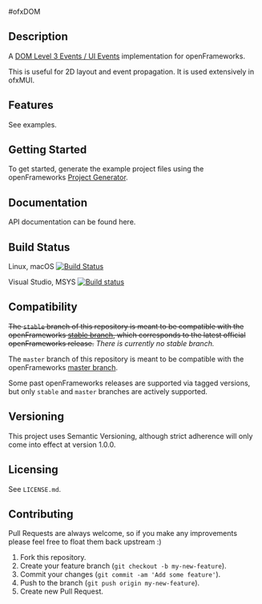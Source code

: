 #ofxDOM

## Description

A [DOM Level 3 Events / UI Events](http://www.w3.org/TR/DOM-Level-3-Events/) implementation for openFrameworks.

This is useful for 2D layout and event propagation. It is used extensively in ofxMUI.

## Features

See examples.

## Getting Started

To get started, generate the example project files using the openFrameworks [Project Generator](http://openframeworks.cc/learning/01_basics/how_to_add_addon_to_project/).

## Documentation

API documentation can be found here.

## Build Status

Linux, macOS [![Build Status](https://travis-ci.org/bakercp/ofxDOM.svg?branch=master)](https://travis-ci.org/bakercp/ofxDOM)

Visual Studio, MSYS [![Build status](https://ci.appveyor.com/api/projects/status/eyqmnhjd28728cm5/branch/master?svg=true)](https://ci.appveyor.com/project/bakercp/ofxdom/branch/master)

## Compatibility

~~The `stable` branch of this repository is meant to be compatible with the openFrameworks [stable branch](https://github.com/openframeworks/openFrameworks/tree/stable), which corresponds to the latest official openFrameworks release.~~
_There is currently no stable branch._

The `master` branch of this repository is meant to be compatible with the openFrameworks [master branch](https://github.com/openframeworks/openFrameworks/tree/master).

Some past openFrameworks releases are supported via tagged versions, but only `stable` and `master` branches are actively supported.

## Versioning

This project uses Semantic Versioning, although strict adherence will only come into effect at version 1.0.0.

## Licensing

See `LICENSE.md`.

## Contributing

Pull Requests are always welcome, so if you make any improvements please feel free to float them back upstream :)

1. Fork this repository.
2. Create your feature branch (`git checkout -b my-new-feature`).
3. Commit your changes (`git commit -am 'Add some feature'`).
4. Push to the branch (`git push origin my-new-feature`).
5. Create new Pull Request.
